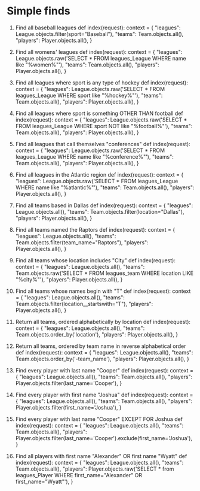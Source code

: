 # Simple finds

1. Find all baseball leagues
def index(request):
	context = {
		"leagues": League.objects.filter(sport="Baseball"),
		"teams": Team.objects.all(),
		"players": Player.objects.all(),
	}

2. Find all womens' leagues
def index(request):
	context = {
		"leagues": League.objects.raw('SELECT * FROM leagues_League WHERE name like "%women%"'),
		"teams": Team.objects.all(),
		"players": Player.objects.all(),
	}

3. Find all leagues where sport is any type of hockey
def index(request):
	context = {
		"leagues": League.objects.raw('SELECT * FROM leagues_League WHERE sport like "%hockey%"'),
		"teams": Team.objects.all(),
		"players": Player.objects.all(),
	}

4. Find all leagues where sport is something OTHER THAN football
def index(request):
	context = {
		"leagues": League.objects.raw('SELECT * FROM leagues_League WHERE sport NOT like "%football%"'),
		"teams": Team.objects.all(),
		"players": Player.objects.all(),
	}

5. Find all leagues that call themselves "conferences"
def index(request):
	context = {
		"leagues": League.objects.raw('SELECT * FROM leagues_League WHERE name like "%conference%"'),
		"teams": Team.objects.all(),
		"players": Player.objects.all(),
	}

6. Find all leagues in the Atlantic region
def index(request):
	context = {
		"leagues": League.objects.raw('SELECT * FROM leagues_League WHERE name like "%atlantic%"'),
		"teams": Team.objects.all(),
		"players": Player.objects.all(),
	}

7. Find all teams based in Dallas
def index(request):
	context = {
		"leagues": League.objects.all(),
		"teams": Team.objects.filter(location="Dallas"),
		"players": Player.objects.all(),
	}

8. Find all teams named the Raptors
def index(request):
	context = {
		"leagues": League.objects.all(),
		"teams": Team.objects.filter(team_name="Raptors"),
		"players": Player.objects.all(),
	}

9. Find all teams whose location includes "City"
def index(request):
	context = {
		"leagues": League.objects.all(),
		"teams": Team.objects.raw('SELECT * FROM leagues_team WHERE location LIKE "%city%"'),
		"players": Player.objects.all(),
	}

10. Find all teams whose names begin with "T"
def index(request):
	context = {
		"leagues": League.objects.all(),
		"teams": Team.objects.filter(location__startswith="T"),
		"players": Player.objects.all(),
	}

11. Return all teams, ordered alphabetically by location
def index(request):
	context = {
		"leagues": League.objects.all(),
		"teams": Team.objects.order_by('location'),
		"players": Player.objects.all(),
	}

12. Return all teams, ordered by team name in reverse alphabetical order
def index(request):
	context = {
		"leagues": League.objects.all(),
		"teams": Team.objects.order_by('-team_name'),
		"players": Player.objects.all(),
	}

13. Find every player with last name "Cooper"
def index(request):
	context = {
		"leagues": League.objects.all(),
		"teams": Team.objects.all(),
		"players": Player.objects.filter(last_name='Cooper'),
	}

14. Find every player with first name "Joshua"
def index(request):
	context = {
		"leagues": League.objects.all(),
		"teams": Team.objects.all(),
		"players": Player.objects.filter(first_name='Joshua'),
	}

15. Find every player with last name "Cooper" EXCEPT FOR Joshua
def index(request):
	context = {
		"leagues": League.objects.all(),
		"teams": Team.objects.all(),
		"players": Player.objects.filter(last_name='Cooper').exclude(first_name='Joshua'),
	}

16. Find all players with first name "Alexander" OR first name "Wyatt"
def index(request):
	context = {
		"leagues": League.objects.all(),
		"teams": Team.objects.all(),
		"players": Player.objects.raw('SELECT * from leagues_Player WHERE first_name="Alexander" OR first_name="Wyatt"'),
	}